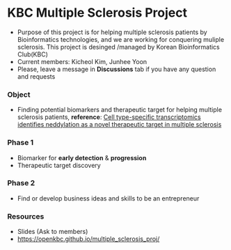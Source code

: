 # KBC Multiple Sclerosis Project

* Purpose of this project is for helping multiple sclerosis patients by Bioinformatics technologies, and we are working for conquering muliple sclerosis. This project is desinged /managed by Korean Bioinformatics Club(KBC)
* Current members: Kicheol Kim, Junhee Yoon
* Please, leave a message in **Discussions** tab if you have any question and requests

### Object
* Finding potential biomarkers and therapeutic target for helping multiple sclerosis patients, **reference**: [Cell type-specific transcriptomics identifies neddylation as a novel therapeutic target in multiple sclerosis](https://pubmed.ncbi.nlm.nih.gov/33374005/)

### Phase 1
* Biomarker for **early detection** & **progression**
* Therapeutic target discovery

### Phase 2
* Find or develop business ideas and skills to be an entrepreneur

### Resources
* Slides (Ask to members)
* https://openkbc.github.io/multiple_sclerosis_proj/

